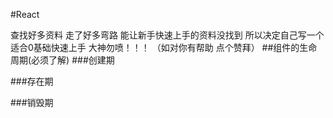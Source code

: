#React
 
 查找好多资料 走了好多弯路 能让新手快速上手的资料没找到 所以决定自己写一个  适合0基础快速上手  大神勿喷！！！
 （如对你有帮助 点个赞拜）
##组件的生命周期(必须了解) 
###创建期

###存在期

###销毁期



  
 